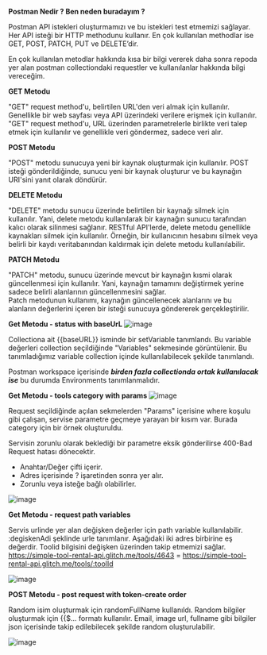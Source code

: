 **Postman Nedir ? Ben neden buradayım ?**

Postman API istekleri oluşturmamızı ve bu istekleri test etmemizi sağlayar. Her API isteği bir HTTP methodunu kullanır. En çok kullanılan methodlar ise GET, POST, PATCH, PUT ve DELETE’dir.

En çok kullanılan metodlar hakkında kısa bir bilgi vererek daha sonra repoda yer alan postman collectiondaki requestler ve kullanılanlar hakkında bilgi vereceğim.


**GET Metodu**

"GET" request method'u, belirtilen URL'den veri almak için kullanılır. 
Genellikle bir web sayfası veya API üzerindeki verilere erişmek için kullanılır. 
"GET" request method'u, URL üzerinden parametrelerle birlikte veri talep etmek için kullanılır 
ve genellikle veri göndermez, sadece veri alır.


**POST Metodu**

"POST" metodu sunucuya yeni bir kaynak oluşturmak için kullanılır. POST isteği gönderildiğinde, sunucu yeni bir kaynak oluşturur ve bu kaynağın URI'sini yanıt olarak döndürür.

**DELETE Metodu**

"DELETE" metodu sunucu üzerinde belirtilen bir kaynağı silmek için kullanılır. Yani, delete metodu kullanılarak bir kaynağın sunucu tarafından kalıcı olarak silinmesi sağlanır.
RESTful API'lerde, delete metodu genellikle kaynakları silmek için kullanılır. Örneğin, bir kullanıcının hesabını silmek veya belirli bir kaydı veritabanından kaldırmak için delete metodu kullanılabilir.


**PATCH Metodu**

"PATCH" metodu, sunucu üzerinde mevcut bir kaynağın kısmi olarak güncellenmesi için kullanılır. Yani, kaynağın tamamını değiştirmek yerine sadece belirli alanlarının güncellenmesini sağlar.  
Patch metodunun kullanımı, kaynağın güncellenecek alanlarını ve bu alanların değerlerini içeren bir isteği sunucuya göndererek gerçekleştirilir.

**Get Metodu - status with baseUrL**
![image](https://github.com/ahmetvatansever/MyPostmanCollection/assets/24367205/76399083-a1b0-4941-89c4-946ab381fcc9)

Collectiona ait {{baseURL}} isminde bir setVariable tanımlandı. Bu variable değerleri collection seçildiğinde "Variables" sekmesinde görüntülenir.
Bu tanımladığımız variable collection içinde kullanılabilecek şekilde tanımlandı.

Postman workspace içerisinde ***birden fazla collectionda ortak kullanılacak ise*** bu durumda Environments tanımlanmalıdır.

**Get Metodu - tools category with params**
![image](https://github.com/ahmetvatansever/MyPostmanCollection/assets/24367205/c4cdcea0-7505-409b-81b1-9a6be0ee4a3d)

Request seçildiğinde açılan sekmelerden "Params" içerisine where koşulu gibi çalışan, servise parametre geçmeye yarayan bir kısım var. Burada category için bir örnek oluşturuldu.

Servisin zorunlu olarak beklediği bir parametre eksik gönderilirse 400-Bad Request hatası dönecektir.

* Anahtar/Değer çifti içerir.
* Adres içerisinde ? işaretinden sonra yer alır.
* Zorunlu veya isteğe bağlı olabilirler.

![image](https://github.com/ahmetvatansever/MyPostmanCollection/assets/24367205/b8caefc4-3af8-4f16-bbae-cdaa943c10c3)

**Get Metodu - request path variables**

Servis urlinde yer alan değişken değerler için path variable kullanılabilir.
:degiskenAdi şeklinde urle tanımlanır. Aşağıdaki iki adres birbirine eş değerdir. Toolid bilgisini değişken üzerinden takip etmemizi sağlar.  
https://simple-tool-rental-api.glitch.me/tools/4643 = https://simple-tool-rental-api.glitch.me/tools/:toolId

![image](https://github.com/ahmetvatansever/MyPostmanCollection/assets/24367205/e855482b-5107-4db6-bdf7-51cb72a89a6b)


**POST Metodu - post request with token-create order**

Random isim oluşturmak için randomFullName kullanıldı.
Random bilgiler oluşturmak için {{$... formatı kullanılır. 
Email, image url, fullname gibi bilgiler json içerisinde takip edilebilecek şekilde random oluşturulabilir.

![image](https://github.com/ahmetvatansever/MyPostmanCollection/assets/24367205/725c0c80-c381-4920-b7c4-ad1899754178)



